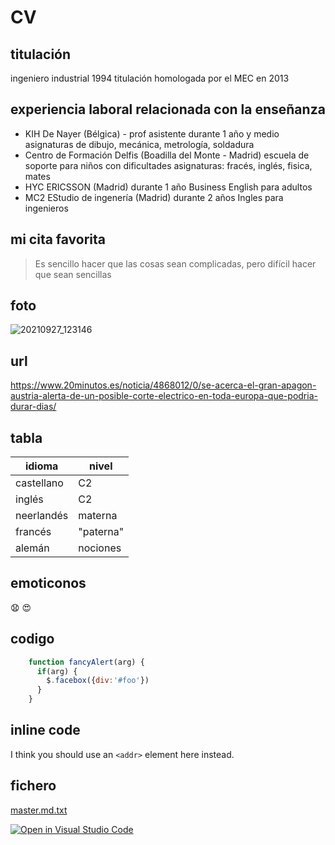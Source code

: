 # CV #
## titulación ##
ingeniero industrial 1994
titulación homologada por el MEC en 2013

## experiencia laboral relacionada con la enseñanza ##
* KIH De Nayer (Bélgica) - prof asistente durante 1 año y medio
     asignaturas de dibujo, mecánica, metrología, soldadura 
* Centro de Formación Delfis (Boadilla del Monte - Madrid) 
     escuela de soporte para niños con dificultades
     asignaturas: fracés, inglés, fisica, mates
* HYC ERICSSON (Madrid) durante 1 año
     Business English para adultos
* MC2 EStudio de ingenería (Madrid) durante 2 años
     Ingles para ingenieros

## mi cita favorita ##
> Es sencillo hacer que las cosas sean complicadas, pero difícil hacer que sean sencillas 

## foto ##
![20210927_123146](https://user-images.githubusercontent.com/93216005/139281331-adf223eb-e249-4df5-83c8-43c6c5135f08.jpg)

## url ##
https://www.20minutos.es/noticia/4868012/0/se-acerca-el-gran-apagon-austria-alerta-de-un-posible-corte-electrico-en-toda-europa-que-podria-durar-dias/

## tabla ##
| idioma | nivel |
| ------------- | ------------- |
| castellano  | C2  |
| inglés  | C2  |
| neerlandés  | materna  |
| francés  | "paterna"  |
| alemán  | nociones  |

## emoticonos ##
:anguished:
:heart_eyes:

## codigo ##
```javascript
    function fancyAlert(arg) {
      if(arg) {
        $.facebox({div:'#foo'})
      }
    }
```

##  inline code ##
I think you should use an
`<addr>` element here instead.

## fichero ##
[master.md.txt](https://github.com/ULL-MFP-AET-2122/aprender-markdown-wim-van-hoye-alu0101520377/files/7462935/master.md.txt)



[![Open in Visual Studio Code](https://classroom.github.com/assets/open-in-vscode-f059dc9a6f8d3a56e377f745f24479a46679e63a5d9fe6f495e02850cd0d8118.svg)](https://classroom.github.com/online_ide?assignment_repo_id=6129495&assignment_repo_type=AssignmentRepo)
